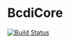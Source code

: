 # BcdiCore

[![Build Status](https://github.com/jmeziere/BcdiCore.jl/actions/workflows/CI.yml/badge.svg?branch=main)](https://github.com/jmeziere/BcdiCore.jl/actions/workflows/CI.yml?query=branch%3Amain)
